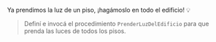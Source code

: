 Ya prendimos la luz de un piso, ¡hagámoslo en todo el edificio! :bulb:

> Definí e invocá el procedimiento `PrenderLuzDelEdificio` para que prenda las luces de todos los pisos.
